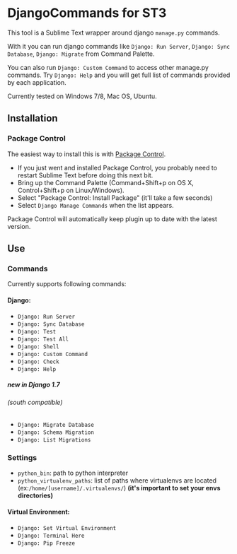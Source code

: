 # DjangoCommands for ST3

This tool is a Sublime Text wrapper around django `manage.py` commands.

With it you can run django commands like `Django: Run Server`, `Django: Sync Database`, `Django: Migrate` from Command Palette.

You can also run `Django: Custom Command` to access other manage.py commands. Try `Django: Help` and you will get full list of commands provided by each application.


Currently tested on Windows 7/8, Mac OS, Ubuntu.

## Installation

### Package Control

The easiest way to install this is with [Package Control](http://wbond.net/sublime\_packages/package\_control).

 * If you just went and installed Package Control, you probably need to restart Sublime Text before doing this next bit.
 * Bring up the Command Palette (Command+Shift+p on OS X, Control+Shift+p on Linux/Windows).
 * Select "Package Control: Install Package" (it'll take a few seconds)
 * Select `Django Manage Commands` when the list appears.

Package Control will automatically keep plugin up to date with the latest version.

## Use

### Commands
Currently supports following commands:

#### Django:

 * `Django: Run Server`
 * `Django: Sync Database`
 * `Django: Test`
 * `Django: Test All`
 * `Django: Shell`
 * `Django: Custom Command`
 * `Django: Check`
 * `Django: Help`

##### new in Django 1.7
###### _(south compatible)_
 * `Django: Migrate Database`
 * `Django: Schema Migration`
 * `Django: List Migrations`

### Settings

 * `python_bin`: path to python interpreter
 * `python_virtualenv_paths`: list of paths where virtualenvs are located (ex:`/home/[username]/.virtualenvs/`)
**(it's important to set your envs directories)**

#### Virtual Environment:
 * `Django: Set Virtual Environment`
 * `Django: Terminal Here`
 * `Django: Pip Freeze`
